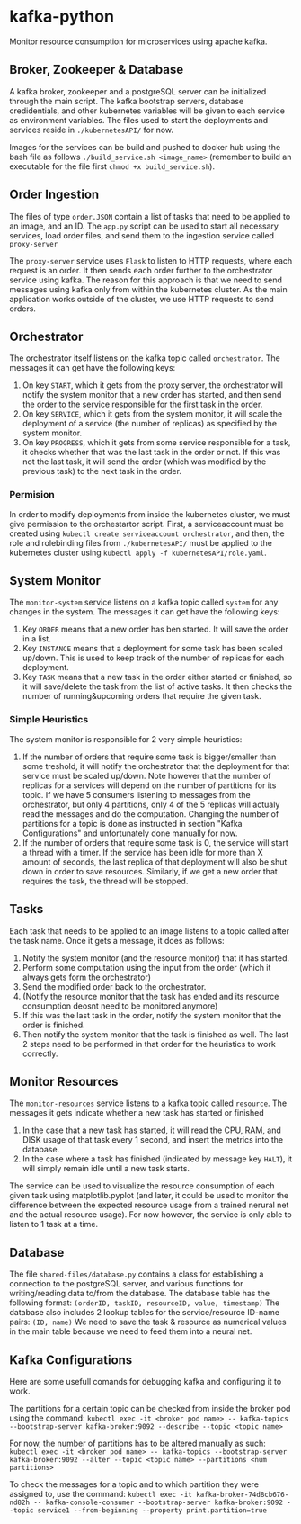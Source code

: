 # kafka-python

Monitor resource consumption for microservices using apache kafka.

## Broker, Zookeeper & Database

A kafka broker, zookeeper and a postgreSQL server can be initialized through the main script. The kafka bootstrap servers, database credidentials, and other kubernetes variables will be given to each service as environment variables. The files used to start the deployments and services reside in ``` ./kubernetesAPI/ ``` for now.

Images for the services can be build and pushed to docker hub using the bash file as follows ``` ./build_service.sh <image_name> ``` (remember to build an executable for the file first ``` chmod +x build_service.sh ```).

## Order Ingestion

The files of type ``` order.JSON ``` contain a list of tasks that need to be applied to an image, and an ID.
The ``` app.py ``` script can be used to start all necessary services, load order files, and send them to the ingestion service called ``` proxy-server ```

The ``` proxy-server ``` service uses ``` Flask ``` to listen to HTTP requests, where each request is an order.
It then sends each order further to the orchestrator service using kafka. The reason for this approach is that we need to send messages using kafka only from within the kubernetes cluster. As the main application works outside of the cluster, we use HTTP requests to send orders.

## Orchestrator

The orchestrator itself listens on the kafka topic called ``` orchestrator ```. The messages it can get have the following keys:
1. On key ``` START ```, which it gets from the proxy server, the orchestrator will notify the system monitor that a new order has started, and then send the order to the service responsible for the first task in the order.
2. On key ``` SERVICE ```, which it gets from the system monitor, it will scale the deployment of a service (the number of replicas) as specified by the system monitor.
3. On key  ``` PROGRESS ```, which it gets from some service responsible for a task, it checks whether that was the last task in the order or not. If this was not the last task, it will send the order (which was modified by the previous task) to the next task in the order.

### Permision

In order to modify deployments from inside the kubernetes cluster, we must give permission to the orchestartor script. First, a serviceaccount must be created using ``` kubectl create serviceaccount orchestrator ```, and then, the role and rolebinding files from ``` ./kubernetesAPI/ ``` must be applied to the kubernetes cluster using ``` kubectl apply -f kubernetesAPI/role.yaml ```.

## System Monitor

The ``` monitor-system ``` service listens on a kafka topic called ``` system ``` for any changes in the system. The messages it can get have the following keys:
1. Key ``` ORDER ``` means that a new order has ben started. It will save the order in a list.
2. Key ``` INSTANCE ``` means that a deployment for some task has been scaled up/down. This is used to keep track of the number of replicas for each deployment.
3. Key ``` TASK ``` means that a new task in the order either started or finished, so it will save/delete the task from the list of active tasks. It then checks the number of running&upcoming orders that require the given task.

### Simple Heuristics

The system monitor is responsible for 2 very simple heuristics:
1. If the number of orders that require some task is bigger/smaller than some treshold, it will notify the orchestrator that the deployment for that service must be scaled up/down. Note however that the number of replicas for a services will depend on the number of partitions for its topic. If we have 5 consumers listening to messages from the orchestrator, but only 4 partitions, only 4 of the 5 replicas will actualy read the messages and do the computation. Changing the number of partitions for a topic is done as instructed in section "Kafka Configurations" and unfortunately done manually for now.
2. If the number of orders that require some task is 0, the service will start a thread with a timer. If the service has been idle for more than X amount of seconds, the last replica of that deployment will also be shut down in order to save resources. Similarly, if we get a new order that requires the task, the thread will be stopped.

## Tasks

Each task that needs to be applied to an image listens to a topic called after the task name. Once it gets a message, it does as follows:
1. Notify the system monitor (and the resource monitor) that it has started.
2. Perform some computation using the input from the order (which it always gets form the orchestrator)
3. Send the modified order back to the orchestrator.
4. (Notify the resource monitor that the task has ended and its resource consumption deosnt need to be monitored anymore)
5. If this was the last task in the order, notify the system monitor that the order is finished.
6. Then notify the system monitor that the task is finished as well.
The last 2 steps need to be performed in that order for the heuristics to work correctly.

## Monitor Resources

The ``` monitor-resources ``` service listens to a kafka topic called ``` resource ```. 
The messages it gets indicate whether a new task has started or finished
1. In the case that a new task has started, it will read the CPU, RAM, and DISK usage of that task every 1 second, and insert the metrics into the database.
2. In the case where a task has finished (indicated by message key ``` HALT ```), it will simply remain idle until a new task starts.

The service can be used to visualize the resource consumption of each given task using matplotlib.pyplot (and later, it could be used to monitor the difference between the expected resource usage from a trained nerural net and the actual resource usage). For now however, the service is only able to listen to 1 task at a time.

## Database

The file ``` shared-files/database.py ``` contains a class for establishing a connection to the postgreSQL server, and various functions for writing/reading data to/from the database. The database table has the following format: ``` (orderID, taskID, resourceID, value, timestamp) ```
The database also includes 2 lookup tables for the service/resource ID-name pairs: ``` (ID, name) ```
We need to save the task & resource as numerical values in the main table because we need to feed them into a neural net.

## Kafka Configurations
Here are some usefull comands for debugging kafka and configuring it to work.

The partitions for a certain topic can be checked from inside the broker pod using the command:
``` kubectl exec -it <broker pod name> -- kafka-topics --bootstrap-server kafka-broker:9092 --describe --topic <topic name> ```

For now, the number of partitions has to be altered manually as such:
``` kubectl exec -it <broker pod name> -- kafka-topics --bootstrap-server kafka-broker:9092 --alter --topic <topic name> --partitions <num partitions> ```

To check the messages for a topic and to which partition they were assigned to, use the command:
``` kubectl exec -it kafka-broker-74d8cb676-nd82h -- kafka-console-consumer --bootstrap-server kafka-broker:9092 --topic service1 --from-beginning --property print.partition=true ```